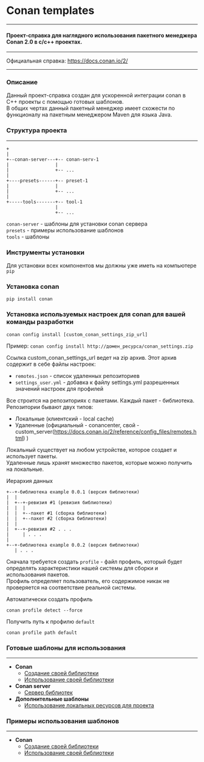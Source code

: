 # Conan templates
___
#### Проект-справка для наглядного использования пакетного менеджера Conan 2.0 в c/c++ проектах.
___
Официальная справка: https://docs.conan.io/2/
___
### Описание
Данный проект-справка создан для ускоренной интеграции conan в C++ проекты с помощью готовых шаблонов.  
В общих чертах данный пакетный менеджер имеет схожести по функционалу на пакетным менеджером Maven для языка Java.

### Структура проекта
___
```
+
|
+--conan-server---+-- conan-serv-1
|                 |
|                 +-- ...
|
+----presets------+-- preset-1
|                 |
|                 +-- ...
|
+-----tools-------+-- tool-1
                  |
                  +-- ...
```
`conan-server` - шаблоны для установки conan сервера  
`presets` - примеры использование шаблонов  
`tools` - шаблоны  

### Инструменты установки
Для установки всех компонентов мы должны уже иметь на компьютере ```pip```

### Установка conan
```
pip install conan
```
### Установка используемых настроек для conan для вашей команды разработки
```
conan config install [custom_conan_settings_zip_url]
```
Пример: ```conan config install http://домен_ресурса/conan_settings.zip```

Ссылка custom_conan_settings_url ведет на zip архив. Этот архив содержит в себе файлы настроек:
+ ```remotes.json``` - список удаленных репозиториев
+ ```settings_user.yml``` - добавка к файлу settings.yml разрешенных значений настроек для профилей

Все строится на репозиториях с пакетами. Каждый пакет - библиотека.
Репозитории бывают двух типов:
+ Локальные (клиентский - local cache)
+ Удаленные (официальный - conancenter, свой - custom_server(https://docs.conan.io/2/reference/config_files/remotes.html) )

Локальный существует на любом устройстве, которое создает и использует пакеты.  
Удаленные лишь хранят множество пакетов, которые можно получить на локальные.

Иерархия данных
```
+--+-библиотека example 0.0.1 (версия библиотеки)
|  |
|  +--+-ревизия #1 (ревизия библиотеки)
|  |  |
|  |  +--пакет #1 (сборка библиотеки)
|  |  +--пакет #2 (сборка библиотеки)
|  |
|  +--+-ревизия #2 . . .
|     | . . .
|
+--+-библиотека example 0.0.2 (версия библиотеки)
   | . . .
```
Сначала требуется создать ```profile``` - файл профиль, который будет определять
характеристики нашей системы для сборки и использования пакетов.  
Профиль определяет пользователь, его содержимое никак не проверяется на соответствие реальной системы.

Автоматически создать профиль
```
conan profile detect --force
```
Получить путь к профилю ```default```
```
conan profile path default
```

### Готовые шаблоны для использования
___
+ __Conan__
  + [Создание своей библиотеки](./tools/conan_lib_preset/doc/README_RUS.md)
  + [Использование своей библиотеки](./tools/conan_exec_preset/doc/README_RUS.md)
+ __Conan server__
  + [Сервер библиотек](./conan-server/doc/README_RUS.md)
+ __Дополнительные шаблоны__
  + [Использование локальных ресурсов для проекта](./tools/resources/doc/README_RUS.md)
  
  
### Примеры использования шаблонов
___
+ __Conan__
    + [Создание своей библиотеки](presets/build-lib-project/doc/README_RUS.md)
    + [Использование своей библиотеки](presets/build-executable-project/doc/README_RUS.md)